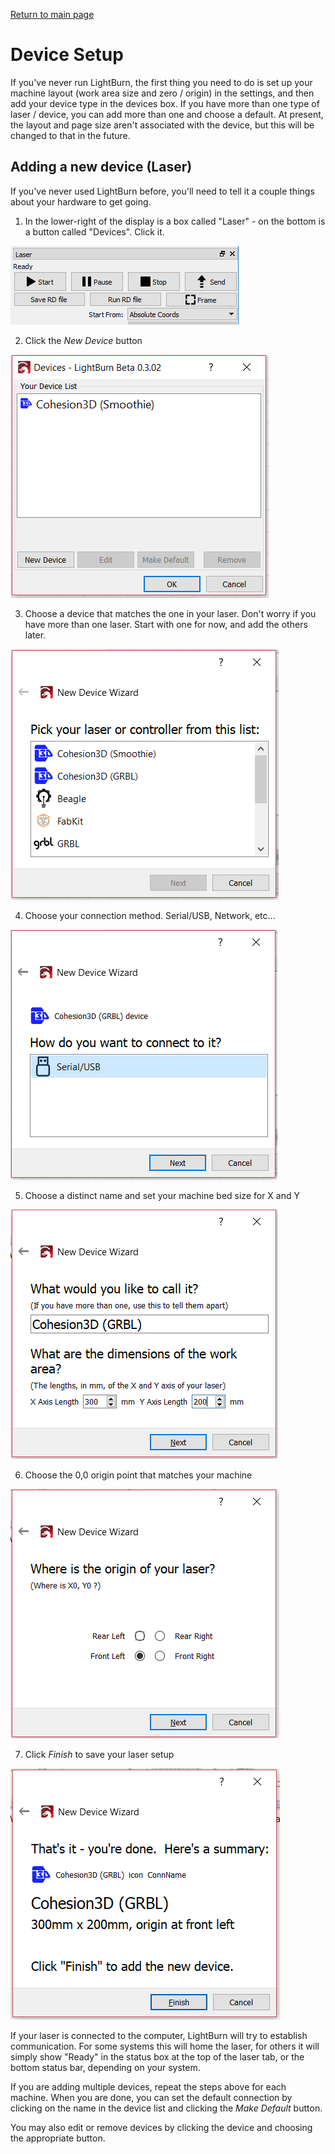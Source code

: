 [Return to main page](README.md)
# Device Setup

If you've never run LightBurn, the first thing you need to do is set up your machine layout (work area size and zero / origin) in the settings, and then add your device type in the devices box.  If you have more than one type of laser / device, you can add more than one and choose a default.  At present, the layout and page size aren't associated with the device, but this will be changed to that in the future.

## Adding a new device (Laser)
If you've never used LightBurn before, you'll need to tell it a couple things about your hardware to get going.

1. In the lower-right of the display is a box called "Laser" - on the bottom is a button called "Devices". Click it.

![Laser Module](/img/LaserModule.PNG)

2. Click the *New Device* button

![Device Wizard Main](/img/DeviceWizardMain.PNG)

3. Choose a device that matches the one in your laser. Don't worry if you have more than one laser. Start with one for now, and add the others later.

![Devices Wizard](/img/DevicesWizard.PNG)

4. Choose your connection method. Serial/USB, Network, etc...

![Device Wizard Connection](/img/DeviceWizardConnection.PNG)

5. Choose a distinct name and set your machine bed size for X and Y

![Device Wizard Dimensions](/img/DeviceWizardDimensions.PNG)

6. Choose the 0,0 origin point that matches your machine

![Device Wizard Origin](/img/DeviceWizardOrigin.PNG)

7. Click *Finish* to save your laser setup

![Device Wizard Finish](/img/DeviceWizardFinish.PNG)

If your laser is connected to the computer, LightBurn will try to establish communication.  For some systems this will home the laser, for others it will simply show "Ready" in the status box at the top of the laser tab, or the bottom status bar, depending on your system.

If you are adding multiple devices, repeat the steps above for each machine. When you are done, you can set the default connection by clicking on the name in the device list and clicking the *Make Default* button. 

You may also edit or remove devices by clicking the device and choosing the appropriate button.
